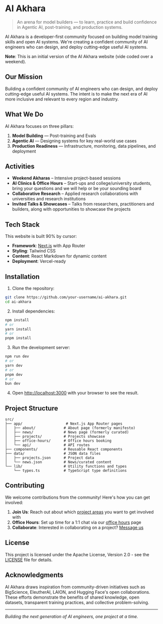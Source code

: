 # AI Akhara

> An arena for model builders — to learn, practice and build confidence in Agentic AI, post-training, and production systems.

AI Akhara is a developer-first community focused on building model training skills and open AI systems. We're creating a confident community of AI engineers who can design, and deploy cutting-edge useful AI systems.

**Note**: This is an initial version of the AI Akhara website (vide coded over a weekend).

## Our Mission

Building a confident community of AI engineers who can design, and deploy cutting-edge useful AI systems. The intent is to make the next era of AI more inclusive and relevant to every region and industry.

## What We Do

AI Akhara focuses on three pillars:

1. **Model Building** — Post-training and Evals
2. **Agentic AI** — Designing systems for key real-world use cases  
3. **Production Readiness** — Infrastructure, monitoring, data pipelines, and deployment

## Activities

- **Weekend Akharas** – Intensive project-based sessions
- **AI Clinics & Office Hours** – Start-ups and college/university students, bring your questions and we will help or be your sounding board
- **Collaborative Research** – Applied research collaborations with universities and research institutions
- **Invited Talks & Showcases** – Talks from researchers, practitioners and builders, along with opportunities to showcase the projects

## Tech Stack

This website is built 90% by cursor:

- **Framework**: [Next.js](https://nextjs.org) with App Router
- **Styling**: Tailwind CSS
- **Content**: React Markdown for dynamic content
- **Deployment**: Vercel-ready

## Installation

1. Clone the repository:
```bash
git clone https://github.com/your-username/ai-akhara.git
cd ai-akhara
```

2. Install dependencies:
```bash
npm install
# or
yarn install
# or
pnpm install
```

3. Run the development server:
```bash
npm run dev
# or
yarn dev
# or
pnpm dev
# or
bun dev
```

4. Open [http://localhost:3000](http://localhost:3000) with your browser to see the result.

## Project Structure

```
src/
├── app/                    # Next.js App Router pages
│   ├── about/             # About page (formerly manifesto)
│   ├── news/              # News page (formerly curated)
│   ├── projects/          # Projects showcase
│   ├── office-hours/      # Office hours booking
│   └── api/               # API routes
├── components/            # Reusable React components
├── data/                  # JSON data files
│   ├── projects.json      # Project data
│   └── news.json          # News/curated content
└── lib/                   # Utility functions and types
    └── types.ts           # TypeScript type definitions
```

## Contributing

We welcome contributions from the community! Here's how you can get involved:

1. **Join Us**: Reach out about which [project areas](/projects) you want to get involved with
2. **Office Hours**: Set up time for a 1:1 chat via our [office hours](/office-hours) page
3. **Collaborate**: Interested in collaborating on a project? [Message us](https://app.formbricks.com/s/cmfjwp9q03hayy501efmeqm3o)

## License

This project is licensed under the Apache License, Version 2.0 - see the [LICENSE](LICENSE) file for details.

## Acknowledgments

AI Akhara draws inspiration from community-driven initiatives such as BigScience, EleutherAI, LAION, and Hugging Face's open collaborations. These efforts demonstrate the benefits of shared knowledge, open datasets, transparent training practices, and collective problem-solving.

---

*Building the next generation of AI engineers, one project at a time.*